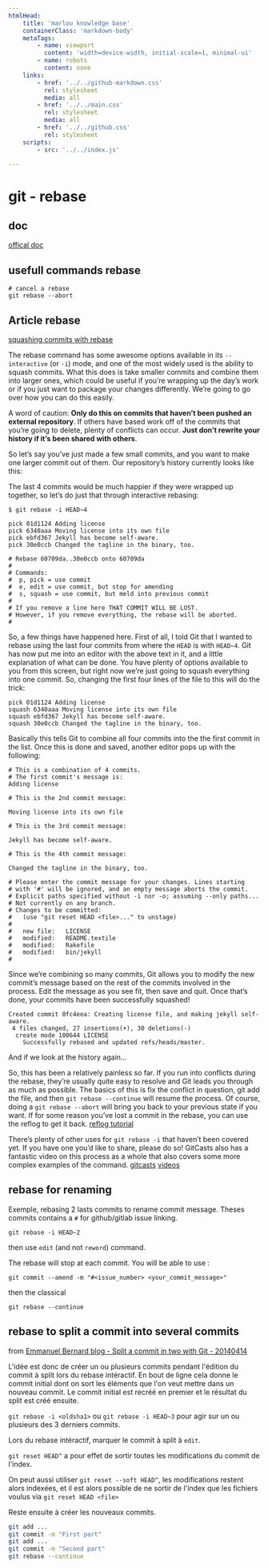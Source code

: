 ```yaml
---
htmlHead:
    title: 'marlou knowledge base' 
    containerClass: 'markdown-body'
    metaTags:
        - name: viewport
          content: 'width=device-width, initial-scale=1, minimal-ui'
        - name: robots
          content: none
    links:
        - href: '../../github-markdown.css'
          rel: stylesheet
          media: all
        - href: '../../main.css'
          rel: stylesheet
          media: all
        - href: '../../github.css'
          rel: stylesheet
    scripts:
        - src: '../../index.js'

---
```


# git - rebase

## doc

[offical doc](http://git-scm.com/book/ch3-6.html#The-Perils-of-Rebasing)

## usefull commands rebase

```
# cancel a rebase
git rebase --abort
```

## Article rebase

[squashing commits with rebase](http://gitready.com/advanced/2009/02/10/squashing-commits-with-rebase.html)

The rebase command has some awesome options available in its `--interactive` (or `-i`) mode, and one of 
the most widely used is the ability to squash commits. What this does is take smaller commits and 
combine them into larger ones, which could be useful if you’re wrapping up the day’s work or if you 
just want to package your changes differently. We’re going to go over how you can do this easily.

A word of caution: **Only do this on commits that haven’t been pushed an external repository**. If others 
have based work off of the commits that you’re going to delete, plenty of conflicts can occur. 
**Just don’t rewrite your history if it’s been shared with others**.

So let’s say you’ve just made a few small commits, and you want to make one larger commit out of them. 
Our repository’s history currently looks like this:

The last 4 commits would be much happier if they were wrapped up together, so let’s do just that through 
interactive rebasing:

```
$ git rebase -i HEAD~4

pick 01d1124 Adding license
pick 6340aaa Moving license into its own file
pick ebfd367 Jekyll has become self-aware.
pick 30e0ccb Changed the tagline in the binary, too.

# Rebase 60709da..30e0ccb onto 60709da
#
# Commands:
#  p, pick = use commit
#  e, edit = use commit, but stop for amending
#  s, squash = use commit, but meld into previous commit
#
# If you remove a line here THAT COMMIT WILL BE LOST.
# However, if you remove everything, the rebase will be aborted.
#
```

So, a few things have happened here. First of all, I told Git that I wanted to rebase using the 
last four commits from where the `HEAD` is with `HEAD~4`. Git has now put me into an editor with 
the above text in it, and a little explanation of what can be done. You have plenty of options 
available to you from this screen, but right now we’re just going to squash everything into one commit. 
So, changing the first four lines of the file to this will do the trick:

```
pick 01d1124 Adding license
squash 6340aaa Moving license into its own file
squash ebfd367 Jekyll has become self-aware.
squash 30e0ccb Changed the tagline in the binary, too.
```

Basically this tells Git to combine all four commits into the the first commit in the list. 
Once this is done and saved, another editor pops up with the following:

```
# This is a combination of 4 commits.
# The first commit's message is:
Adding license

# This is the 2nd commit message:

Moving license into its own file

# This is the 3rd commit message:

Jekyll has become self-aware.

# This is the 4th commit message:

Changed the tagline in the binary, too.

# Please enter the commit message for your changes. Lines starting
# with '#' will be ignored, and an empty message aborts the commit.
# Explicit paths specified without -i nor -o; assuming --only paths...
# Not currently on any branch.
# Changes to be committed:
#   (use "git reset HEAD <file>..." to unstage)
#
#	new file:   LICENSE
#	modified:   README.textile
#	modified:   Rakefile
#	modified:   bin/jekyll
#
```

Since we’re combining so many commits, Git allows you to modify the new commit’s message 
based on the rest of the commits involved in the process. Edit the message as you see fit, 
then save and quit. Once that’s done, your commits have been successfully squashed!

```
Created commit 0fc4eea: Creating license file, and making jekyll self-aware.
 4 files changed, 27 insertions(+), 30 deletions(-)
  create mode 100644 LICENSE
	Successfully rebased and updated refs/heads/master.
```

And if we look at the history again…

So, this has been a relatively painless so far. If you run into conflicts during the rebase, 
they’re usually quite easy to resolve and Git leads you through as much as possible. 
The basics of this is fix the conflict in question, git add the file, and then `git rebase --continue` 
will resume the process. Of course, doing a `git rebase --abort` will bring you back to your previous state 
if you want. If for some reason you’ve lost a commit in the rebase, you can use the reflog to get it back.
[reflog tutorial](http://gitready.com/intermediate/2009/02/09/reflog-your-safety-net.html)

There’s plenty of other uses for `git rebase -i` that haven’t been covered yet. 
If you have one you’d like to share, please do so! GitCasts also has a fantastic video on this process 
as a whole that also covers some more complex examples of the command.
[gitcasts](http://gitcasts.com/)
[videos](http://gitcasts.com/posts/rebasing)

## rebase for renaming

Exemple, rebasing 2 lasts commits to rename commit message. Theses commits contains a `#` for github/gitlab issue linking.

`git rebase -i HEAD~2`

then use `edit` (and not `reword`) command.

The rebase will stop at each commit. You will be able to use :

`git commit --amend -m "#<issue_number> <your_commit_message>"`

then the classical

`git rebase --continue`

## rebase to split a commit into several commits

from [Emmanuel Bernard blog - Split a commit in two with Git - 20140414](https://emmanuelbernard.com/blog/2014/04/14/split-a-commit-in-two-with-git/)

L'idée est donc de créer un ou plusieurs commits pendant l'édition du commit à split lors du rebase intéractif. En bout de ligne cela donne le commit initial dont on sort les éléments que l'on veut mettre dans un nouveau commit. Le commit initial est recréé en premier et le résultat du split est créé ensuite.

`git rebase -i <oldsha1>` ou `git rebase -i HEAD~3` pour agir sur un ou plusieurs des 3 derniers commits.

Lors du rebase intéractif, marquer le commit à split à `edit`.

`git reset HEAD^` a pour effet de sortir toutes les modifications du commit de l'index.

On peut aussi utiliser `git reset --soft HEAD^`, les modifications restent alors indexées, et il est alors possible de ne sortir de l'index que les fichiers voulus via `git reset HEAD <file>`

Reste ensuite à créer les nouveaux commits.

```bash
git add ...
git commit -m "First part"
git add ...
git commit -m "Second part"
git rebase --continue
```
